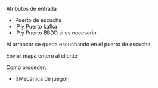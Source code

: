 
Atributos de entrada
- Puerto de escucha 
- IP y Puerto kafka
- IP y Puerto BBDD si es necesario 

Al arrancar se queda escuchando en el puerto de escucha. 

Enviar mapa entero al cliente 


Como proceder:
- [[Mecánica de juego]]